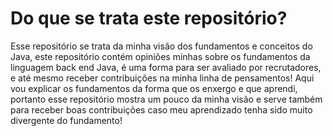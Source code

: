 <h1>Do que se trata este repositório?</h1>
<p>Esse repositório se trata da minha visão dos fundamentos e conceitos do Java, este repositório contém opiniões minhas sobre os fundamentos da linguagem back end Java, é uma forma para ser 
  avaliado por recrutadores, e até mesmo receber contribuições na minha linha de pensamentos! Aqui vou explicar os fundamentos da forma que os enxergo e que aprendi, portanto esse repositório mostra um pouco da minha visão e serve também para receber boas contribuições caso meu aprendizado tenha sido muito divergente do fundamento!</p>

